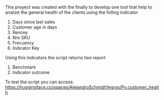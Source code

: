 This proyect was created with the finally to develop one tool that help to analize the general health of the clients using the folling indicator

1. Days since last sales
2. Customer age in days 
3. Rencey
4. Nro SKU
5. Frecuency
6. Indicator Key

Using this indicators the script returns two report
1. Benchmark
2. Indicator outcome

To test the script you can access:
https://huggingface.co/spaces/AlejandroSchmidtYegros/Py.customer_health